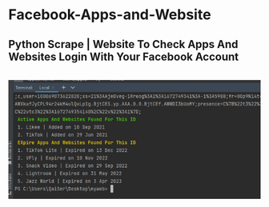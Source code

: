 # Facebook-Apps-and-Website
<h2>Python Scrape | Website To Check Apps And Websites Login With Your Facebook Account<br></h2>
<br><img src="image.jpg">

